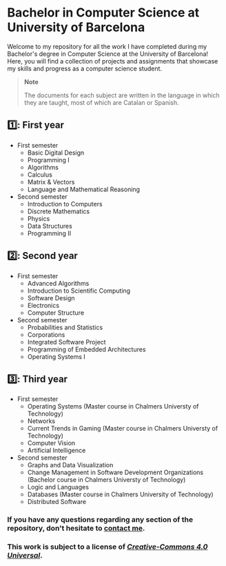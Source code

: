 # Bachelor in Computer Science at University of Barcelona

Welcome to my repository for all the work I have completed during my Bachelor's degree in Computer Science at the University of Barcelona! Here, you will find a collection of projects and assignments that showcase my skills and progress as a computer science student.

> **Note**
> 
>The documents for each subject are written in the language in which they are taught, most of which are Catalan or Spanish.

1️⃣: First year
---
- First semester
  - Basic Digital Design
  - Programming I
  - Algorithms
  - Calculus
  - Matrix & Vectors
  - Language and Mathematical Reasoning
- Second semester
  - Introduction to Computers
  - Discrete Mathematics
  - Physics
  - Data Structures
  - Programming II

2️⃣: Second year
---
- First semester
  - Advanced Algorithms
  - Introduction to Scientific Computing
  - Software Design
  - Electronics
  - Computer Structure
- Second semester
  - Probabilities and Statistics
  - Corporations
  - Integrated Software Project
  - Programming of Embedded Architectures
  - Operating Systems I
  
3️⃣: Third year
---
- First semester
  - Operating Systems (Master course in Chalmers Universty of Technology)
  - Networks
  - Current Trends in Gaming (Master course in Chalmers Universty of Technology)
  - Computer Vision
  - Artificial Intelligence
- Second semester
  - Graphs and Data Visualization
  - Change Management in Software Development Organizations (Bachelor course in Chalmers Universty of Technology)
  - Logic and Languages
  - Databases (Master course in Chalmers University of Technology)
  - Distributed Software


### If you have any questions regarding any section of the repository, don't hesitate to [contact me](noahmv59@gmail.com).

### This work is subject to a license of [*Creative-Commons 4.0 Universal*](https://creativecommons.org/licenses/by-nc-nd/4.0/deed.ca).
